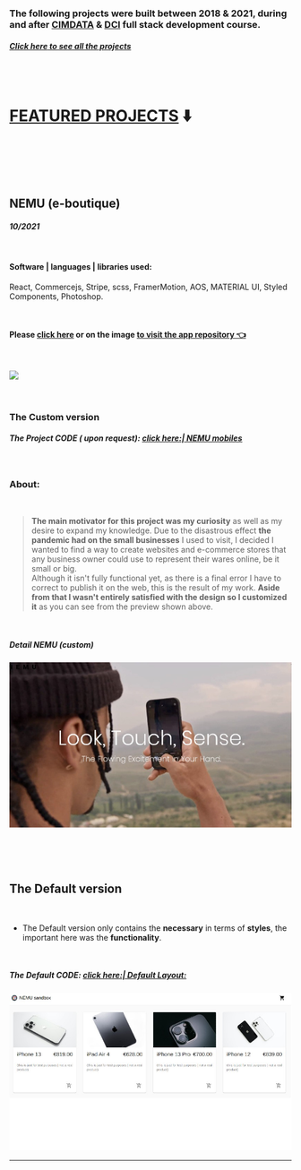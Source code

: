 ### The following projects were built between 2018 & 2021, during and after [CIMDATA](https://www.cimdata.de/weiterbildung/webentwicklung/) & [DCI](https://digitalcareerinstitute.org/) full stack development course.

##### [**Click here** to see all the projects](https://github.com/nadiamariduena/react)

<br>
<br>

# <u>FEATURED PROJECTS</u> ⬇️

<br>

<br>
<br>
<br>

## NEMU (e-boutique)

#### _10/2021_

<br>

#### Software | languages | libraries used:

React, Commercejs, Stripe, scss, FramerMotion, AOS, MATERIAL UI, Styled Components, Photoshop.

<!-- | Software | languages | libraries used: |
| :------: | :-------: | :-------------: |
|  col 1   |   col2    |      col 1      | -->

<br>

#### Please [click here](https://github.com/nadiamariduena/e-commerce-react-stripe) or on the image <u>**to visit the app repository 👈** </u>

<br>

[<img src="./img_readme/NEMU-PHONE-ecommerce.gif"/>](https://github.com/nadiamariduena/e-commerce-react-stripe)

<!-- [<img src="./img_readme/NEMU_2.jpg"/>]() -->

<br>

### The Custom version

##### The Project CODE ( upon request): [click here:| NEMU mobiles](https://github.com/nadiamariduena/custom-ecommerce-shop-react-stripe-clean)

<br>

### About:

<br>

> **The main motivator for this project was my curiosity** as well as my desire to expand my knowledge. Due to the disastrous effect **the pandemic had on the small businesses** I used to visit, I decided I wanted to find a way to create websites and e-commerce stores that any business owner could use to represent their wares online, be it small or big. <br>
> Although it isn't fully functional yet, as there is a final error I have to correct to publish it on the web, this is the result of my work.
> **Aside from that I wasn't entirely satisfied with the design so I customized it** as you can see from the preview shown above.

<br>

##### Detail NEMU (custom)

[<img src="./img_readme/NEMU_2.jpg"/>](https://github.com/nadiamariduena/e-commerce-react-stripe)

<br>
<br>
<br>

## The Default version

<br>

- The Default version only contains the **necessary** in terms of **styles**, the important here was the **functionality**.

<br>

##### The Default CODE: [ click here:| Default Layout: ](https://github.com/nadiamariduena/e-commerce-react-stripe)

[<img src="./img_readme/nemu_default-design.jpg"/>](https://github.com/nadiamariduena/e-commerce-react-stripe)

<hr>
<br>

